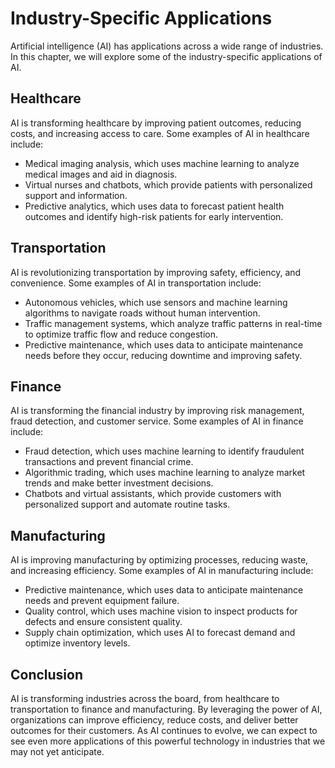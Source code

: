 Industry-Specific Applications
==================================================================================

Artificial intelligence (AI) has applications across a wide range of industries. In this chapter, we will explore some of the industry-specific applications of AI.

Healthcare
----------

AI is transforming healthcare by improving patient outcomes, reducing costs, and increasing access to care. Some examples of AI in healthcare include:

* Medical imaging analysis, which uses machine learning to analyze medical images and aid in diagnosis.
* Virtual nurses and chatbots, which provide patients with personalized support and information.
* Predictive analytics, which uses data to forecast patient health outcomes and identify high-risk patients for early intervention.

Transportation
--------------

AI is revolutionizing transportation by improving safety, efficiency, and convenience. Some examples of AI in transportation include:

* Autonomous vehicles, which use sensors and machine learning algorithms to navigate roads without human intervention.
* Traffic management systems, which analyze traffic patterns in real-time to optimize traffic flow and reduce congestion.
* Predictive maintenance, which uses data to anticipate maintenance needs before they occur, reducing downtime and improving safety.

Finance
-------

AI is transforming the financial industry by improving risk management, fraud detection, and customer service. Some examples of AI in finance include:

* Fraud detection, which uses machine learning to identify fraudulent transactions and prevent financial crime.
* Algorithmic trading, which uses machine learning to analyze market trends and make better investment decisions.
* Chatbots and virtual assistants, which provide customers with personalized support and automate routine tasks.

Manufacturing
-------------

AI is improving manufacturing by optimizing processes, reducing waste, and increasing efficiency. Some examples of AI in manufacturing include:

* Predictive maintenance, which uses data to anticipate maintenance needs and prevent equipment failure.
* Quality control, which uses machine vision to inspect products for defects and ensure consistent quality.
* Supply chain optimization, which uses AI to forecast demand and optimize inventory levels.

Conclusion
----------

AI is transforming industries across the board, from healthcare to transportation to finance and manufacturing. By leveraging the power of AI, organizations can improve efficiency, reduce costs, and deliver better outcomes for their customers. As AI continues to evolve, we can expect to see even more applications of this powerful technology in industries that we may not yet anticipate.
